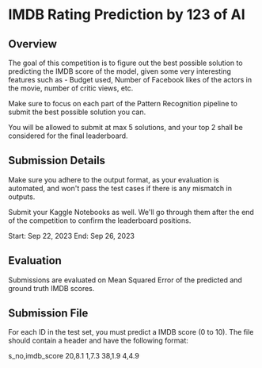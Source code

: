 # IMDB Rating Prediction by 123 of AI

## Overview

The goal of this competition is to figure out the best possible solution to predicting the IMDB score of the model, given some very interesting features such as - Budget used, Number of Facebook likes of the actors in the movie, number of critic views, etc.

Make sure to focus on each part of the Pattern Recognition pipeline to submit the best possible solution you can.

You will be allowed to submit at max 5 solutions, and your top 2 shall be considered for the final leaderboard.

## Submission Details

Make sure you adhere to the output format, as your evaluation is automated, and won't pass the test cases if there is any mismatch in outputs.

Submit your Kaggle Notebooks as well. We'll go through them after the end of the competition to confirm the leaderboard positions.

Start: Sep 22, 2023
End: Sep 26, 2023

## Evaluation
Submissions are evaluated on Mean Squared Error of the predicted and ground truth IMDB scores.

## Submission File
For each ID in the test set, you must predict a IMDB score (0 to 10). The file should contain a header and have the following format:

s_no,imdb_score
20,8.1
1,7.3
38,1.9
4,4.9
